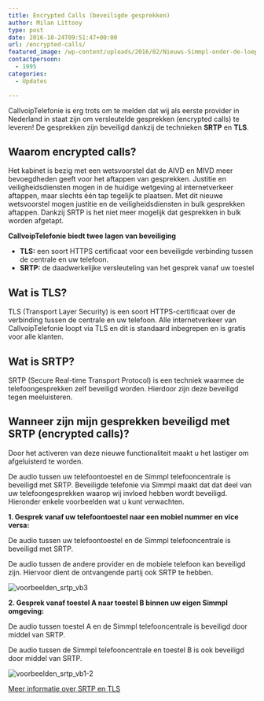 ```yaml
---
title: Encrypted Calls (beveiligde gesprekken)
author: Milan Littooy
type: post
date: 2016-10-24T09:51:47+00:00
url: /encrypted-calls/
featured_image: /wp-content/uploads/2016/02/Nieuws-Simmpl-onder-de-loep-200x76.png
contactpersoon:
  - 1995
categories:
  - Updates

---
```

CallvoipTelefonie is erg trots om te melden dat wij als eerste provider in Nederland in staat zijn om versleutelde gesprekken (encrypted calls) te leveren! De gesprekken zijn beveiligd dankzij de technieken **SRTP** en **TLS**.

<!--more-->

## Waarom encrypted calls?

Het kabinet is bezig met een wetsvoorstel dat de AIVD en MIVD meer bevoegdheden geeft voor het aftappen van gesprekken. Justitie en veiligheidsdiensten mogen in de huidige wetgeving al internetverkeer aftappen, maar slechts één tap tegelijk te plaatsen. Met dit nieuwe wetsvoorstel mogen justitie en de veiligheidsdiensten in bulk gesprekken aftappen. Dankzij SRTP is het niet meer mogelijk dat gesprekken in bulk worden afgetapt.</p> 

**CallvoipTelefonie biedt twee lagen van beveiliging**

  * **TLS:** een soort HTTPS certificaat voor een beveiligde verbinding tussen de centrale en uw telefoon. 
  * **SRTP:** de daadwerkelijke versleuteling van het gesprek vanaf uw toestel

## Wat is TLS?

TLS (Transport Layer Security) is een soort HTTPS-certificaat over de verbinding tussen de centrale en uw telefoon. Alle internetverkeer van CallvoipTelefonie loopt via TLS en dit is standaard inbegrepen en is gratis voor alle klanten.

## Wat is SRTP?

SRTP (Secure Real-time Transport Protocol) is een techniek waarmee de telefoongesprekken zelf beveiligd worden. Hierdoor zijn deze beveiligd tegen meeluisteren.

## Wanneer zijn mijn gesprekken beveiligd met SRTP (encrypted calls)?

Door het activeren van deze nieuwe functionaliteit maakt u het lastiger om afgeluisterd te worden. 
  
De audio tussen uw telefoontoestel en de Simmpl telefooncentrale is beveiligd met SRTP. Beveiligde telefonie via Simmpl maakt dat dat deel van uw telefoongesprekken waarop wij invloed hebben wordt beveiligd. Hieronder enkele voorbeelden wat u kunt verwachten. 

**1. Gesprek vanaf uw telefoontoestel naar een mobiel nummer en vice versa:**
  
De audio tussen uw telefoontoestel en de Simmpl telefooncentrale is beveiligd met SRTP. 
  
De audio tussen de andere provider en de mobiele telefoon kan beveiligd zijn. Hiervoor dient de ontvangende partij ook SRTP te hebben. 

<img src="https://www.callvoiptelefonie.nl/wp-content/uploads/2016/10/voorbeelden_SRTP_vb3.png" alt="voorbeelden_srtp_vb3" class="aligncenter size-full" />
  


**2. Gesprek vanaf toestel A naar toestel B binnen uw eigen Simmpl omgeving:**
  
De audio tussen toestel A en de Simmpl telefooncentrale is beveiligd door middel van SRTP. 
  
De audio tussen de Simmpl telefooncentrale en toestel B is ook beveiligd door middel van SRTP.

<img src="https://www.callvoiptelefonie.nl/wp-content/uploads/2016/10/voorbeelden_SRTP_vb1-2.png" alt="voorbeelden_srtp_vb1-2" class="aligncenter size-full" />
  

  
<a class="button" href="/versleutelde-telefoongesprekken" target="">Meer informatie over SRTP en TLS</a>